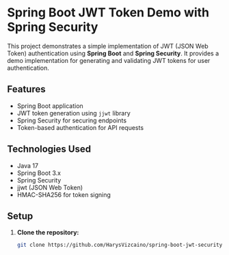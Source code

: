 # Spring Boot JWT Token Demo with Spring Security

This project demonstrates a simple implementation of JWT (JSON Web Token) authentication using **Spring Boot** and **Spring Security**. It provides a demo implementation for generating and validating JWT tokens for user authentication.

## Features
- Spring Boot application
- JWT token generation using `jjwt` library
- Spring Security for securing endpoints
- Token-based authentication for API requests

## Technologies Used
- Java 17
- Spring Boot 3.x
- Spring Security
- jjwt (JSON Web Token)
- HMAC-SHA256 for token signing

## Setup

1. **Clone the repository:**
   ```bash
   git clone https://github.com/HarysVizcaino/spring-boot-jwt-security

